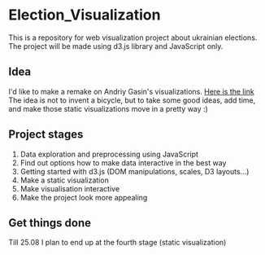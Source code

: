 # Election_Visualization
This is a repository for web visualization project about ukrainian elections.
The project will be made using d3.js library and JavaScript only.
## Idea
I'd like to make a remake on Andriy Gasin's visualizations. [Here is the link](https://github.com/andriy-gazin/mps)
The idea is not to invent a bicycle, but to take some good ideas, add time, and make those static visualizations move in a pretty way :)
## Project stages
1) Data exploration and preprocessing using JavaScript
2) Find out options how to make data interactive in the best way
3) Getting started with d3.js (DOM manipulations, scales, D3 layouts...)
4) Make a static visualization
5) Make visualisation interactive
6) Make the project look more appealing 
## Get things done
Till 25.08 I plan to end up at the fourth stage (static visualization)
